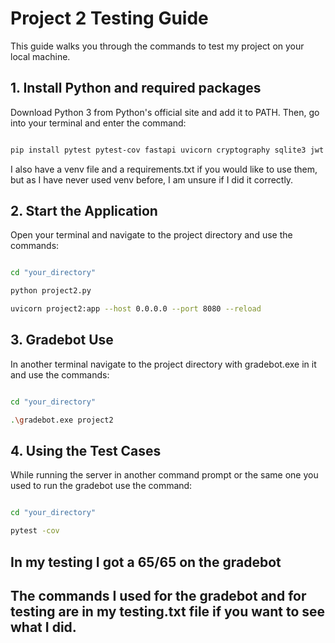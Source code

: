 # Project 2 Testing Guide

This guide walks you through the commands to test my project on your local machine.

## 1. Install Python and required packages

Download Python 3 from Python's official site and add it to PATH. Then, go into your terminal and enter the command:

```bash

pip install pytest pytest-cov fastapi uvicorn cryptography sqlite3 jwt pyjwt

```
I also have a venv file and a requirements.txt if you would like to use them, but as I have never used venv before, I am unsure if I did it correctly.

## 2. Start the Application

Open your terminal and navigate to the project directory and use the commands:

```bash

cd "your_directory"

python project2.py

uvicorn project2:app --host 0.0.0.0 --port 8080 --reload

```

## 3. Gradebot Use

In another terminal navigate to the project directory with gradebot.exe in it and use the commands:

```bash

cd "your_directory"

.\gradebot.exe project2

```
## 4. Using the Test Cases

While running the server in another command prompt or the same one you used to run the gradebot use the command:

```bash

cd "your_directory"

pytest -cov

```

## In my testing I got a 65/65 on the gradebot

## The commands I used for the gradebot and for testing are in my testing.txt file if you want to see what I did.
